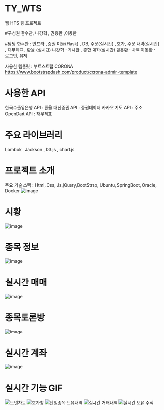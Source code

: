 # TY_WTS
웹 HTS 팀 프로젝트 

#구성원
한수찬, 나강혁 , 권용환 ,이동한

#담당
한수찬 : 인프라 , 증권 미들(Flask) , DB, 주문(실시간) , 호가, 주문 내역(실시간) , 재무제표 , 환율 (실시간)
나강혁 : 게시판 , 종합 계좌(실시간)
권용환 : 차트
이동한 : 로그인, 유저

사용한 템플릿 : 부트스트랩 CORONA
https://www.bootstrapdash.com/product/corona-admin-template

# 사용한 API
  한국수출입은행 API  : 환율
  대신증권 API : 증권데이터
  카카오 지도 API : 주소
  OpenDart API : 재무제표
  
# 주요 라이브러리
  Lombok , Jackson , D3.js , chart.js 
# 프로젝트 소개
주요 기술 스택 : Html, Css, Js,jQuery,BootStrap, Ubuntu, SpringBoot, Oracle, Docker
![image](https://github.com/HanSuChan/TY_WTS/assets/83399952/654c5395-2524-41f2-89c3-9291614e385d)

# 시황
![image](https://github.com/HanSuChan/TY_WTS/assets/83399952/5a931b9c-afa5-4a25-bab3-508cbba2041d)

# 종목 정보
![image](https://github.com/HanSuChan/TY_WTS/assets/83399952/cca49dcc-40e4-4f3e-87cc-8e976e3c9a68)

# 실시간 매매
![image](https://github.com/HanSuChan/TY_WTS/assets/83399952/fe47a299-f3e6-4e00-ba38-5c3c6c5b62f0)

# 종목토론방
![image](https://github.com/HanSuChan/TY_WTS/assets/83399952/589732ee-afa2-466d-a4d2-ad99bf8ed008)

# 실시간 계좌
![image](https://github.com/HanSuChan/TY_WTS/assets/83399952/26c9adb5-58b1-4d34-8c8e-90abf48e8d89)

# 실시간 기능 GIF
![도넛차트](https://github.com/HanSuChan/TY_WTS/assets/83399952/f6182db9-7976-4e8e-937c-bfc4d5041ae0)
![호가창](https://github.com/HanSuChan/TY_WTS/assets/83399952/66b21a6f-d204-4626-a83d-a12154b2abac)
![단일종목 보유내역](https://github.com/HanSuChan/TY_WTS/assets/83399952/9ed18ce0-bd59-40ad-81d5-2e1f2b86d6a4)
![실시간 거래내역](https://github.com/HanSuChan/TY_WTS/assets/83399952/a1bf2b00-d43a-4a24-a39f-0a8ee690a211)
![실시간 보유 주식](https://github.com/HanSuChan/TY_WTS/assets/83399952/1c208140-7102-4d56-b873-d593e686729a)



